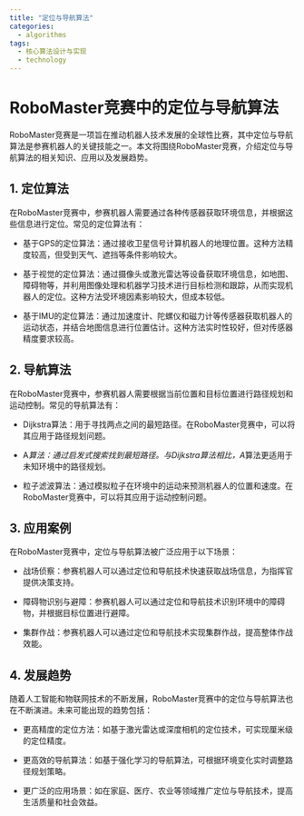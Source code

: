 ```yaml
---  
title: "定位与导航算法"  
categories:  
  - algorithms  
tags: 
  - 核心算法设计与实现 
  - technology  
---  
```


# RoboMaster竞赛中的定位与导航算法

RoboMaster竞赛是一项旨在推动机器人技术发展的全球性比赛，其中定位与导航算法是参赛机器人的关键技能之一。本文将围绕RoboMaster竞赛，介绍定位与导航算法的相关知识、应用以及发展趋势。

## 1. 定位算法

在RoboMaster竞赛中，参赛机器人需要通过各种传感器获取环境信息，并根据这些信息进行定位。常见的定位算法有：

- 基于GPS的定位算法：通过接收卫星信号计算机器人的地理位置。这种方法精度较高，但受到天气、遮挡等条件影响较大。

- 基于视觉的定位算法：通过摄像头或激光雷达等设备获取环境信息，如地图、障碍物等，并利用图像处理和机器学习技术进行目标检测和跟踪，从而实现机器人的定位。这种方法受环境因素影响较大，但成本较低。

- 基于IMU的定位算法：通过加速度计、陀螺仪和磁力计等传感器获取机器人的运动状态，并结合地图信息进行位置估计。这种方法实时性较好，但对传感器精度要求较高。

## 2. 导航算法

在RoboMaster竞赛中，参赛机器人需要根据当前位置和目标位置进行路径规划和运动控制。常见的导航算法有：

- Dijkstra算法：用于寻找两点之间的最短路径。在RoboMaster竞赛中，可以将其应用于路径规划问题。

- A*算法：通过启发式搜索找到最短路径。与Dijkstra算法相比，A*算法更适用于未知环境中的路径规划。

- 粒子滤波算法：通过模拟粒子在环境中的运动来预测机器人的位置和速度。在RoboMaster竞赛中，可以将其应用于运动控制问题。

## 3. 应用案例

在RoboMaster竞赛中，定位与导航算法被广泛应用于以下场景：

- 战场侦察：参赛机器人可以通过定位和导航技术快速获取战场信息，为指挥官提供决策支持。

- 障碍物识别与避障：参赛机器人可以通过定位和导航技术识别环境中的障碍物，并根据目标位置进行避障。

- 集群作战：参赛机器人可以通过定位和导航技术实现集群作战，提高整体作战效能。

## 4. 发展趋势

随着人工智能和物联网技术的不断发展，RoboMaster竞赛中的定位与导航算法也在不断演进。未来可能出现的趋势包括：

- 更高精度的定位方法：如基于激光雷达或深度相机的定位技术，可实现厘米级的定位精度。

- 更高效的导航算法：如基于强化学习的导航算法，可根据环境变化实时调整路径规划策略。

- 更广泛的应用场景：如在家庭、医疗、农业等领域推广定位与导航技术，提高生活质量和社会效益。 
